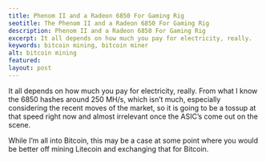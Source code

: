 ```yaml
---
title: Phenom II and a Radeon 6850 For Gaming Rig
seotitle: The Phenom II and a Radeon 6850 For Gaming Rig
description: Phenom II and a Radeon 6850 For Gaming Rig
excerpt: It all depends on how much you pay for electricity, really.
keywords: bitcoin mining, bitcoin miner
alt: bitcoin mining
featured: 
layout: post
---
```


<p>It all depends on how much you pay for electricity, really. From what I know the 6850 hashes around 250 MH/s, which isn’t much, especially considering the recent moves of the market, so it is going to be a tossup at that speed right now and almost irrelevant once the ASIC’s come out on the scene. <p>

<p>While I’m all into Bitcoin, this may be a case at some point where you would be better off mining Litecoin and exchanging that for Bitcoin.<p>
